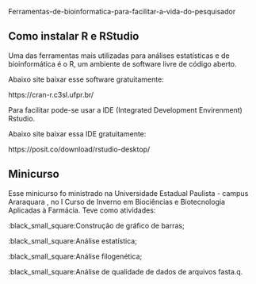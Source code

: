 Ferramentas-de-bioinformatica-para-facilitar-a-vida-do-pesquisador

## <strong> Como instalar R e RStudio </strong>
<p> Uma das ferramentas mais utilizadas para análises estatísticas e de bioinformática é o R, um ambiente de software livre de código aberto.</p>
<p>Abaixo site baixar esse software gratuitamente:</p>
<p>https://cran-r.c3sl.ufpr.br/</p>
<p>Para facilitar pode-se usar a IDE (Integrated Development Envirenment) Rstudio. </p>
<p>Abaixo site baixar essa IDE gratuitamente:</p>
<p>https://posit.co/download/rstudio-desktop/ </p>

## <strong> Minicurso </strong>

Esse minicurso fo ministrado na Universidade Estadual Paulista - campus Araraquara , no  I Curso de Inverno em Biociências e Biotecnologia Aplicadas à Farmácia. 
Teve como atividades:

<p>:black_small_square:Construção de gráfico de barras; </p>
<p>:black_small_square:Análise estatística; </p>
<p>:black_small_square:Análise filogenética;</p>
<p>:black_small_square:Análise de qualidade de dados de arquivos fasta.q.</p>
